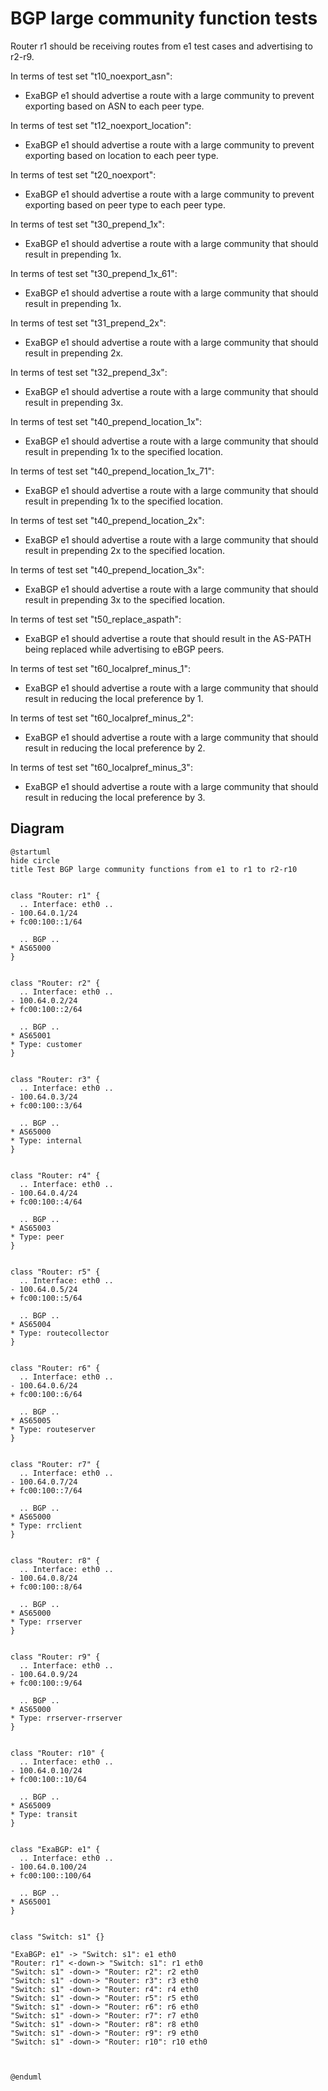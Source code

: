 # BGP large community function tests

Router r1 should be receiving routes from e1 test cases and advertising to r2-r9.

In terms of test set "t10_noexport_asn":
  - ExaBGP e1 should advertise a route with a large community to prevent exporting based on ASN to each peer type.

In terms of test set "t12_noexport_location":
  - ExaBGP e1 should advertise a route with a large community to prevent exporting based on location to each peer type.

In terms of test set "t20_noexport":
  - ExaBGP e1 should advertise a route with a large community to prevent exporting based on peer type to each peer type.

In terms of test set "t30_prepend_1x":
  - ExaBGP e1 should advertise a route with a large community that should result in prepending 1x.

In terms of test set "t30_prepend_1x_61":
  - ExaBGP e1 should advertise a route with a large community that should result in prepending 1x.

In terms of test set "t31_prepend_2x":
  - ExaBGP e1 should advertise a route with a large community that should result in prepending 2x.

In terms of test set "t32_prepend_3x":
  - ExaBGP e1 should advertise a route with a large community that should result in prepending 3x.

In terms of test set "t40_prepend_location_1x":
  - ExaBGP e1 should advertise a route with a large community that should result in prepending 1x to the specified location.

In terms of test set "t40_prepend_location_1x_71":
  - ExaBGP e1 should advertise a route with a large community that should result in prepending 1x to the specified location.

In terms of test set "t40_prepend_location_2x":
  - ExaBGP e1 should advertise a route with a large community that should result in prepending 2x to the specified location.

In terms of test set "t40_prepend_location_3x":
  - ExaBGP e1 should advertise a route with a large community that should result in prepending 3x to the specified location.

In terms of test set "t50_replace_aspath":
  - ExaBGP e1 should advertise a route that should result in the AS-PATH being replaced while advertising to eBGP peers.

In terms of test set "t60_localpref_minus_1":
  - ExaBGP e1 should advertise a route with a large community that should result in reducing the local preference by 1.

In terms of test set "t60_localpref_minus_2":
  - ExaBGP e1 should advertise a route with a large community that should result in reducing the local preference by 2.

In terms of test set "t60_localpref_minus_3":
  - ExaBGP e1 should advertise a route with a large community that should result in reducing the local preference by 3.

## Diagram

```plantuml
@startuml
hide circle
title Test BGP large community functions from e1 to r1 to r2-r10


class "Router: r1" {
  .. Interface: eth0 ..
- 100.64.0.1/24
+ fc00:100::1/64

  .. BGP ..
* AS65000
}


class "Router: r2" {
  .. Interface: eth0 ..
- 100.64.0.2/24
+ fc00:100::2/64

  .. BGP ..
* AS65001
* Type: customer
}


class "Router: r3" {
  .. Interface: eth0 ..
- 100.64.0.3/24
+ fc00:100::3/64

  .. BGP ..
* AS65000
* Type: internal
}


class "Router: r4" {
  .. Interface: eth0 ..
- 100.64.0.4/24
+ fc00:100::4/64

  .. BGP ..
* AS65003
* Type: peer
}


class "Router: r5" {
  .. Interface: eth0 ..
- 100.64.0.5/24
+ fc00:100::5/64

  .. BGP ..
* AS65004
* Type: routecollector
}


class "Router: r6" {
  .. Interface: eth0 ..
- 100.64.0.6/24
+ fc00:100::6/64

  .. BGP ..
* AS65005
* Type: routeserver
}


class "Router: r7" {
  .. Interface: eth0 ..
- 100.64.0.7/24
+ fc00:100::7/64

  .. BGP ..
* AS65000
* Type: rrclient
}


class "Router: r8" {
  .. Interface: eth0 ..
- 100.64.0.8/24
+ fc00:100::8/64

  .. BGP ..
* AS65000
* Type: rrserver
}


class "Router: r9" {
  .. Interface: eth0 ..
- 100.64.0.9/24
+ fc00:100::9/64

  .. BGP ..
* AS65000
* Type: rrserver-rrserver
}


class "Router: r10" {
  .. Interface: eth0 ..
- 100.64.0.10/24
+ fc00:100::10/64

  .. BGP ..
* AS65009
* Type: transit
}


class "ExaBGP: e1" {
  .. Interface: eth0 ..
- 100.64.0.100/24
+ fc00:100::100/64

  .. BGP ..
* AS65001
}


class "Switch: s1" {}

"ExaBGP: e1" -> "Switch: s1": e1 eth0
"Router: r1" <-down-> "Switch: s1": r1 eth0
"Switch: s1" -down-> "Router: r2": r2 eth0
"Switch: s1" -down-> "Router: r3": r3 eth0
"Switch: s1" -down-> "Router: r4": r4 eth0
"Switch: s1" -down-> "Router: r5": r5 eth0
"Switch: s1" -down-> "Router: r6": r6 eth0
"Switch: s1" -down-> "Router: r7": r7 eth0
"Switch: s1" -down-> "Router: r8": r8 eth0
"Switch: s1" -down-> "Router: r9": r9 eth0
"Switch: s1" -down-> "Router: r10": r10 eth0



@enduml
```
